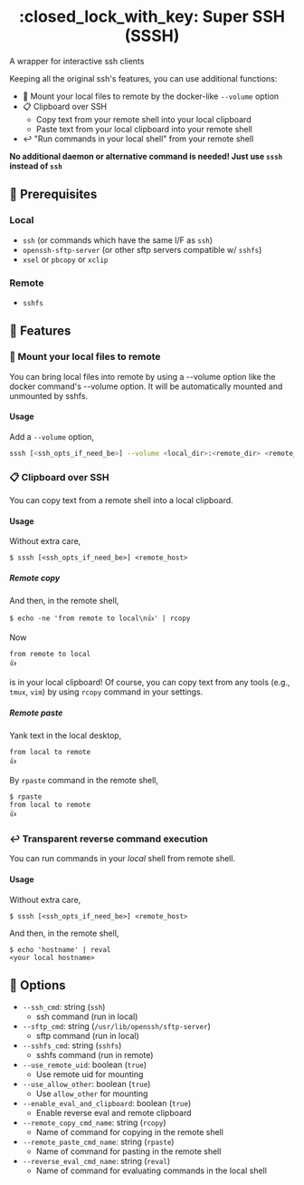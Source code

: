 <h1 align="center">:closed_lock_with_key: Super SSH (SSSH)</h1>

A wrapper for interactive ssh clients

Keeping all the original ssh's features, you can use additional functions:

* :open_file_folder: Mount your local files to remote by the docker-like `--volume` option
* :clipboard: Clipboard over SSH
    * Copy text from your remote shell into your local clipboard
    * Paste text from your local clipboard into your remote shell
* :leftwards_arrow_with_hook: "Run commands in your local shell" from your remote shell

**No additional daemon or alternative command is needed! Just use `sssh` instead of `ssh`**



## :paperclip: Prerequisites
### Local
* `ssh` (or commands which have the same I/F as `ssh`)
* `openssh-sftp-server` (or other sftp servers compatible w/ `sshfs`)
* `xsel` or `pbcopy` or `xclip`

### Remote
* `sshfs`



## :trident: Features
### :open_file_folder: Mount your local files to remote
You can bring local files into remote by using a --volume option like the docker command's --volume option. It will be automatically mounted and unmounted by sshfs.

#### Usage
Add a `--volume` option,
```sh
sssh [<ssh_opts_if_need_be>] --volume <local_dir>:<remote_dir> <remote_host>
```


### :clipboard: Clipboard over SSH
You can copy text from a remote shell into a local clipboard.

#### Usage
Without extra care,
```console
$ sssh [<ssh_opts_if_need_be>] <remote_host>
```

##### Remote copy
And then, in the remote shell,
```console
$ echo -ne 'from remote to local\n👍' | rcopy
```

Now

```
from remote to local
👍
```

is in your local clipboard!
Of course, you can copy text from any tools (e.g., `tmux`, `vim`) by using `rcopy` command in your settings.

##### Remote paste
Yank text in the local desktop,
```
from local to remote
👍
```

By `rpaste` command in the remote shell,
```console
$ rpaste
from local to remote
👍
```


### :leftwards_arrow_with_hook: Transparent reverse command execution
You can run commands in your *local* shell from remote shell.

#### Usage
Without extra care,
```console
$ sssh [<ssh_opts_if_need_be>] <remote_host>
```

And then, in the remote shell,
```console
$ echo 'hostname' | reval
<your local hostname>
```



## :wrench: Options
* `--ssh_cmd`: string (`ssh`)
    * ssh command (run in local)
* `--sftp_cmd`: string (`/usr/lib/openssh/sftp-server`)
    * sftp command (run in local)
* `--sshfs_cmd`: string (`sshfs`)
    * sshfs command (run in remote)
* `--use_remote_uid`: boolean (`true`)
    * Use remote uid for mounting
* `--use_allow_other`: boolean (`true`)
    * Use `allow_other` for mounting
* `--enable_eval_and_clipboard`: boolean (`true`)
    * Enable reverse eval and remote clipboard
* `--remote_copy_cmd_name`: string (`rcopy`)
    * Name of command for copying in the remote shell
* `--remote_paste_cmd_name`: string (`rpaste`)
    * Name of command for pasting in the remote shell
* `--reverse_eval_cmd_name`: string (`reval`)
    * Name of command for evaluating commands in the local shell
